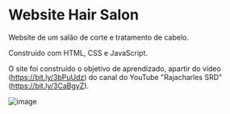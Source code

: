 # Website Hair Salon
 
Website de um salão de corte e tratamento de cabelo.

Construído com HTML, CSS e JavaScript. 

O site foi construído o objetivo de aprendizado, apartir do vídeo (https://bit.ly/3bPuUdz) do canal do YouTube "Rajacharles SRD" (https://bit.ly/3CaBgyZ).

![image](https://user-images.githubusercontent.com/94311606/228099738-9c0408c2-e8de-497a-af5c-38b946550805.png)
